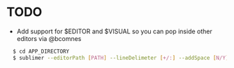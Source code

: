 # TODO

* Add support for $EDITOR and $VISUAL so you can pop inside other editors via @bcomnes

``` bash
  $ cd APP_DIRECTORY
  $ sublimer --editorPath [PATH] --lineDelimeter [+/:] --addSpace [N/Y]
```  